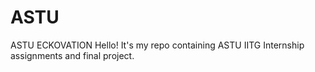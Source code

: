 # ASTU
ASTU ECKOVATION 
Hello!
It's my repo containing ASTU  IITG Internship assignments and final project.
